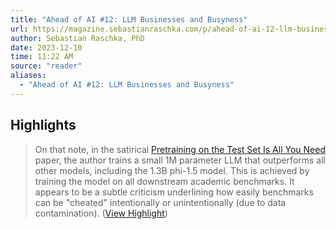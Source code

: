 ```yaml
---
title: "Ahead of AI #12: LLM Businesses and Busyness"
url: https://magazine.sebastianraschka.com/p/ahead-of-ai-12-llm-businesses
author: Sebastian Raschka, PhD
date: 2023-12-10
time: 11:22 AM
source: "reader"
aliases:
  - "Ahead of AI #12: LLM Businesses and Busyness"
---
```

## Highlights
> On that note, in the satirical [Pretraining on the Test Set Is All You Need](https://arxiv.org/abs/2309.08632) paper, the author trains a small 1M parameter LLM that outperforms all other models, including the 1.3B phi-1.5 model. This is achieved by training the model on all downstream academic benchmarks. It appears to be a subtle criticism underlining how easily benchmarks can be "cheated" intentionally or unintentionally (due to data contamination). ([View Highlight](https://read.readwise.io/read/01he2a904tf916xmyvfbqgsb8n))

